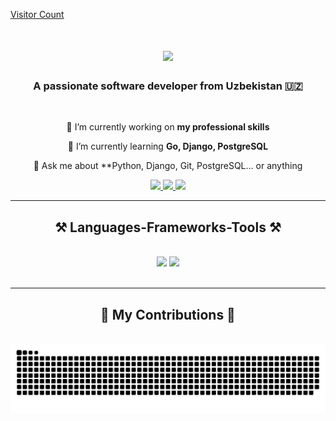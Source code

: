 [Visitor Count](https://profile-counter.glitch.me/{D-Yakubov}/count.svg)

 
<h1 align="center">
    <img src="https://readme-typing-svg.herokuapp.com/?font=Righteous&size=35&center=true&vCenter=true&width=500&height=70&duration=4000&lines=Hi+There!+👋;+I'm+Dastonbek+Yakubov!;" />
</h1>

<h3 align="center">A passionate software developer from Uzbekistan 🇺🇿 </h3>

<br/>

<div align="center">
 
 🔭 I’m currently working on **my professional skills**
 
 🌱 I’m currently learning **Go, Django, PostgreSQL**

💬 Ask me about **Python, Django, Git, PostgreSQL... or anything

 </div>
 
<div align="center"> 
  <a href="yakubovdastonbek0@gmail.com">
    <img src="https://img.shields.io/badge/Gmail-333333?style=for-the-badge&logo=gmail&logoColor=red" />
  </a>
  <a href="https://www.linkedin.com/in/dyakubov/" target="_blank">
    <img src="https://img.shields.io/badge/LinkedIn-0077B5?style=for-the-badge&logo=linkedin&logoColor=white" target="_blank" />
  </a>
  <a href="https://#/" target="_blank">
     <img src="#" target="_blank" /> <!-- sqlite, safari, google-chrome are other good icon options -->
  </a>
</div>

 <hr/>
 
<h2 align="center">⚒️ Languages-Frameworks-Tools ⚒️</h2>
<br/>
<div align="center">
    <img src="https://skillicons.dev/icons?i=java,html,css,vscode,github,figma,git" />
    <img src="https://skillicons.dev/icons?i=golang,python,django" /><br>
</div>

<br/>
<hr/>

<div align="center">
  <h2>🐍 My Contributions 🐍</h2>
  <br>
  <img alt="snake eating my contributions" src="https://raw.githubusercontent.com/salesp07/salesp07/output/github-contribution-grid-snake.svg" />
  
  <br/><br/><br/>

<br/>
